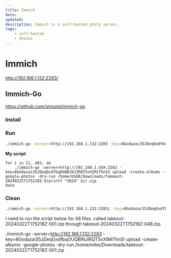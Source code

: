 ```yaml
---
title: Immich
date: 
updated: 
description: Immich is a self-hosted photo server.
tags: 
    - self-hosted
    - photos
---
```

# Immich

<http://192.168.1.132:2283/>

## Immich-Go

<https://github.com/simulot/immich-go>

### Install

### Run

```bash
./immich-go -server=http://192.168.1.132:2283 -key=8Godazai35JDeqOxdfbqOUQBlNJIRQTSvXIMiThnSI upload -create-albums -google-photos -dry-run /home/mike/Downloads/takeout-20240322T175218Z-001.zip
```

**My script**

```shell
for i in {1..48}; do
    ./immich-go -server=http://192.168.1.XXX:2283 -key=8Godazai35JDeqOxdfbqOUQBlNJIRQTSvXIMiThnSI upload -create-albums -google-photos -dry-run /home/USER/Downloads/takeout-20240322T175218Z-$(printf "%02d" $i).zip
done

```

### Clean

```bash
./immich-go -server=http://192.168.1.132:2283/ -key=8Godazai35JDeqOxdfbqOUQBlNJIRQTSvXIMiThnSI duplicate -yes
```

I need to run the script below for 48 files. called takeout-20240322T175218Z-001.zip through takeout-20240322T175218Z-048.zip.

./immich-go -server=<http://192.168.1.132:2283> -key=8Godazai35JDeqOxdfbqOUQBlNJIRQTSvXIMiThnSI upload -create-albums -google-photos -dry-run /home/mike/Downloads/takeout-20240322T175218Z-001.zip

